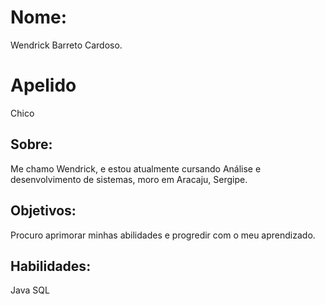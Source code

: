 # Nome:

Wendrick Barreto Cardoso.

# Apelido

Chico

## Sobre:

Me chamo Wendrick, e estou atualmente cursando Análise e desenvolvimento de sistemas, moro em Aracaju, Sergipe.

## Objetivos:

Procuro aprimorar minhas abilidades e progredir com o meu aprendizado.

## Habilidades:

Java
SQL